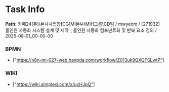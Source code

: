 # Task Info

**Path:** 카페24(주)\본사사업장\[CG]MI본부\MIH그룹\CD팀 / mwyeom / [271932] 올인원 자동화 시스템 설계 및 제작 _ 올인원 자동화 컴포넌트화 및 반복 요소 정의 / 2025-08-01_00-00-00

### BPMN
- ["https://n8n-mi-027-web.hanpda.com/workflow/Z013uk9GXQFSLwtP"]

### WIKI
- ["https://wiki.simplexi.com/x/ucHJpQ"]

